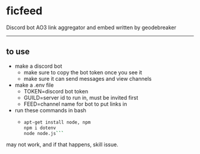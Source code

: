 # ficfeed
Discord bot AO3 link aggregator and embed written by geodebreaker

---

## to use

- make a discord bot
  - make sure to copy the bot token once you see it
  - make sure it can send messages and view channels
- make a .env file
  - TOKEN=discord bot token
  - GUILD=server id to run in, must be invited first
  - FEED=channel name for bot to put links in
- run these commands in bash
  - ```bash
    apt-get install node, npm
    npm i dotenv
    node node.js```

may not work, and if that happens, skill issue.
